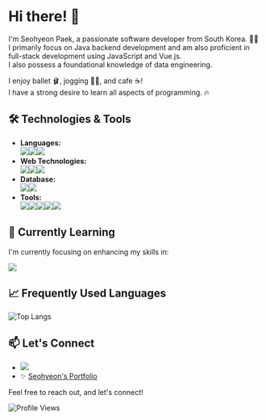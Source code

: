 # Hi there! 👋

I'm Seohyeon Paek, a passionate software developer from South Korea. 👩‍🚀
<br>
I primarily focus on Java backend development and am also proficient in full-stack development using JavaScript and Vue.js.
<br>
I also possess a foundational knowledge of data engineering.

I enjoy ballet 🩰, jogging 🏃‍♀️, and cafe ☕!
<br>
I have a strong desire to learn all aspects of programming. 🔥

## 🛠 Technologies & Tools

- **Languages:**
  <br><img src="https://img.shields.io/badge/java-007396?style=for-the-badge&logo=java&logoColor=white"><img src="https://img.shields.io/badge/javascript-F7DF1E?style=for-the-badge&logo=javascript&logoColor=white"><img src="https://img.shields.io/badge/python-3776AB?style=for-the-badge&logo=python&logoColor=white">
- **Web Technologies:**
  <br><img src="https://img.shields.io/badge/html5-E34F26?style=for-the-badge&logo=html5&logoColor=white"><img src="https://img.shields.io/badge/css3-1572B6?style=for-the-badge&logo=css3&logoColor=white"><img src="https://img.shields.io/badge/vue.js-4FC08D?style=for-the-badge&logo=vue.js&logoColor=white">
- **Database:**
  <br><img src="https://img.shields.io/badge/oracle-F80000?style=for-the-badge&logo=oracle&logoColor=white"><img src="https://img.shields.io/badge/ibmcloud-1261FE?style=for-the-badge&logo=ibmcloud&logoColor=white">
- **Tools:**
  <br><img src="https://img.shields.io/badge/git-F05032?style=for-the-badge&logo=git&logoColor=white"><img src="https://img.shields.io/badge/visualstudiocode-007ACC?style=for-the-badge&logo=visualstudiocode&logoColor=white"><img src="https://img.shields.io/badge/eclipseide-2C2255?style=for-the-badge&logo=eclipseide&logoColor=white"><img src="https://img.shields.io/badge/intellijidea-000000?style=for-the-badge&logo=intellijidea&logoColor=white"><img src="https://img.shields.io/badge/postman-FF6C37?style=for-the-badge&logo=postman&logoColor=white">

## 🌱 Currently Learning

I'm currently focusing on enhancing my skills in:

<img src="https://img.shields.io/badge/mysql-4479A1?style=for-the-badge&logo=mysql&logoColor=white">

## 📈 Frequently Used Languages

![Top Langs](https://github-readme-stats.vercel.app/api/top-langs/?username=shpaek&layout=compact)

## 📫 Let's Connect

- [<img src="https://img.shields.io/badge/gmail-EA4335?style=for-the-badge&logo=gmail&logoColor=white">](shpaek@gmail.com)
- ✨ [Seohyeon's Portfolio](https://www.notion.so/ffecba8deff3432fac8882bdf2c63fb7?pvs=4)

Feel free to reach out, and let's connect!

![Profile Views](https://komarev.com/ghpvc/?username=shpaek)
